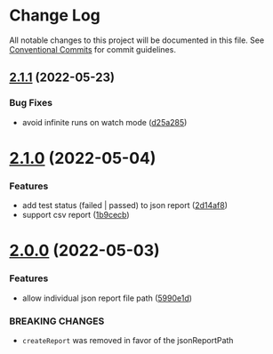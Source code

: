 # Change Log

All notable changes to this project will be documented in this file.
See [Conventional Commits](https://conventionalcommits.org) for commit guidelines.

## [2.1.1](https://github.com/sholzmayer/jest-performance-reporter/compare/@jest-performance-reporter/core@2.1.0...@jest-performance-reporter/core@2.1.1) (2022-05-23)


### Bug Fixes

* avoid infinite runs on watch mode ([d25a285](https://github.com/sholzmayer/jest-performance-reporter/commit/d25a28594808ab8f4cf4077806dadd8dea125c0c))





# [2.1.0](https://github.com/sholzmayer/jest-performance-reporter/compare/@jest-performance-reporter/core@2.0.0...@jest-performance-reporter/core@2.1.0) (2022-05-04)


### Features

* add test status (failed | passed) to json report ([2d14af8](https://github.com/sholzmayer/jest-performance-reporter/commit/2d14af8efc78b5063d85247ca00a943d54e3fe72))
* support csv report ([1b9cecb](https://github.com/sholzmayer/jest-performance-reporter/commit/1b9cecb3ba783d8cc767a5bbdbe3012484c15804))





# [2.0.0](https://github.com/sholzmayer/jest-performance-reporter/compare/@jest-performance-reporter/core@1.0.8...@jest-performance-reporter/core@2.0.0) (2022-05-03)


### Features

* allow individual json report file path ([5990e1d](https://github.com/sholzmayer/jest-performance-reporter/commit/5990e1dcf6ce98da4866a8d09c6c8dc2b9e9e387))


### BREAKING CHANGES

* `createReport` was removed in favor of the jsonReportPath
